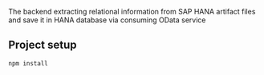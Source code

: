 The backend extracting relational information from SAP HANA artifact files and save it in HANA database via consuming OData service

## Project setup
```
npm install
```

